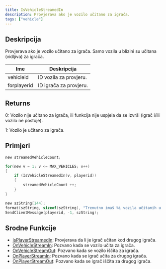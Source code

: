 ```yaml
---
title: IsVehicleStreamedIn
description: Provjerava ako je vozilo učitano za igrača.
tags: ["vehicle"]
---
```


## Deskripcija

Provjerava ako je vozilo učitano za igrača. Samo vozila u blizini su učitana (vidljiva) za igrača.

| Ime         | Deskripcija            |
| ----------- | ---------------------- |
| vehicleid   | ID vozila za provjeru. |
| forplayerid | ID igrača za provjeru. |

## Returns

0: Vozilo nije učitano za igrača, ili funkcija nije uspjela da se izvrši (igrač i/ili vozilo ne postoje).

1: Vozilo je učitano za igrača.

## Primjeri

```c
new streamedVehicleCount;

for(new v = 1; v <= MAX_VEHICLES; v++)
{
    if (IsVehicleStreamedIn(v, playerid))
    {
        streamedVehicleCount ++;
    }
}

new szString[144];
format(szString, sizeof(szString), "Trenutno imaš %i vozila učitanih u vašu igru.", streamedVehicleCount);
SendClientMessage(playerid, -1, szString);
```

## Srodne Funkcije

- [IsPlayerStreamedIn](IsPlayerStreamedIn): Provjerava da li je igrač učitan kod drugog igrača.
- [OnVehicleStreamIn](../callbacks/OnVehicleStreamIn): Pozvano kada se vozilo učita za igrača.
- [OnVehicleStreamOut](../callbacks/OnVehicleStreamOut): Pozvano kada se vozilo iščita za igrača.
- [OnPlayerStreamIn](../callbacks/OnPlayerStreamIn): Pozvano kada se igrač učita za drugog igrača.
- [OnPlayerStreamOut](../callbacks/OnPlayerStreamOut): Pozvano kada se igrač iščita za drugog igrača.
